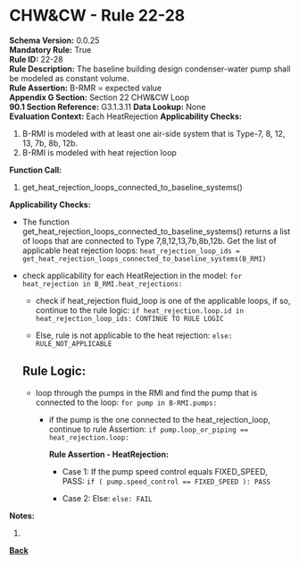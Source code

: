 
# CHW&CW - Rule 22-28  

**Schema Version:** 0.0.25    
**Mandatory Rule:** True  
**Rule ID:** 22-28  
**Rule Description:** The baseline building design condenser-water pump shall be modeled as constant volume.  
**Rule Assertion:** B-RMR = expected value  
**Appendix G Section:** Section 22 CHW&CW Loop  
**90.1 Section Reference:** G3.1.3.11
**Data Lookup:** None  
**Evaluation Context:** Each HeatRejection 
**Applicability Checks:**  

1. B-RMI is modeled with at least one air-side system that is Type-7, 8, 12, 13, 7b, 8b, 12b.
2. B-RMI is modeled with heat rejection loop

**Function Call:**  

1. get_heat_rejection_loops_connected_to_baseline_systems()

**Applicability Checks:**  

- The function get_heat_rejection_loops_connected_to_baseline_systems() returns a list of loops that are connected to Type 7,8,12,13,7b,8b,12b.  Get the list of applicable heat rejection loops: `heat_rejection_loop_ids = get_heat_rejection_loops_connected_to_baseline_systems(B_RMI)`

- check applicability for each HeatRejection in the model: `for heat_rejection in B_RMI.heat_rejections:`

  - check if heat_rejection fluid_loop is one of the applicable loops, if so, continue to the rule logic: `if heat_rejection.loop.id in heat_rejection_loop_ids: CONTINUE TO RULE LOGIC`
  
  - Else, rule is not applicable to the heat rejection: `else: RULE_NOT_APPLICABLE`

  ## Rule Logic:  

  - loop through the pumps in the RMI and find the pump that is connected to the loop: `for pump in B-RMI.pumps:`
    - if the pump is the one connected to the heat_rejection_loop, continue to rule Assertion: `if pump.loop_or_piping == heat_rejection.loop:`

      **Rule Assertion - HeatRejection:**

      - Case 1: If the pump speed control equals FIXED_SPEED, PASS: `if ( pump.speed_control == FIXED_SPEED ): PASS`

      - Case 2: Else: `else: FAIL`


**Notes:**

1.  

**[Back](../_toc.md)**
